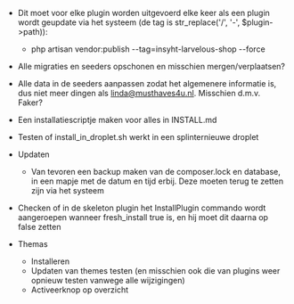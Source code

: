 - Dit moet voor elke plugin worden uitgevoerd elke keer als een plugin wordt geupdate via het systeem (de tag is str_replace('/', '-', $plugin->path)):
  - php artisan vendor:publish --tag=insyht-larvelous-shop --force
- Alle migraties en seeders opschonen en misschien mergen/verplaatsen?
- Alle data in de seeders aanpassen zodat het algemenere informatie is, dus niet meer dingen als linda@musthaves4u.nl. Misschien d.m.v. Faker?
- Een installatiescriptje maken voor alles in INSTALL.md

- Testen of install_in_droplet.sh werkt in een splinternieuwe droplet




- Updaten
  - Van tevoren een backup maken van de composer.lock en database, in een mapje met de datum en tijd erbij. Deze moeten terug te zetten zijn via het systeem
- Checken of in de skeleton plugin het InstallPlugin commando wordt aangeroepen wanneer fresh_install true is, en hij moet dit daarna op false zetten
- Themas
  - Installeren
  - Updaten van themes testen (en misschien ook die van plugins weer opnieuw testen vanwege alle wijzigingen)
  - Activeerknop op overzicht
